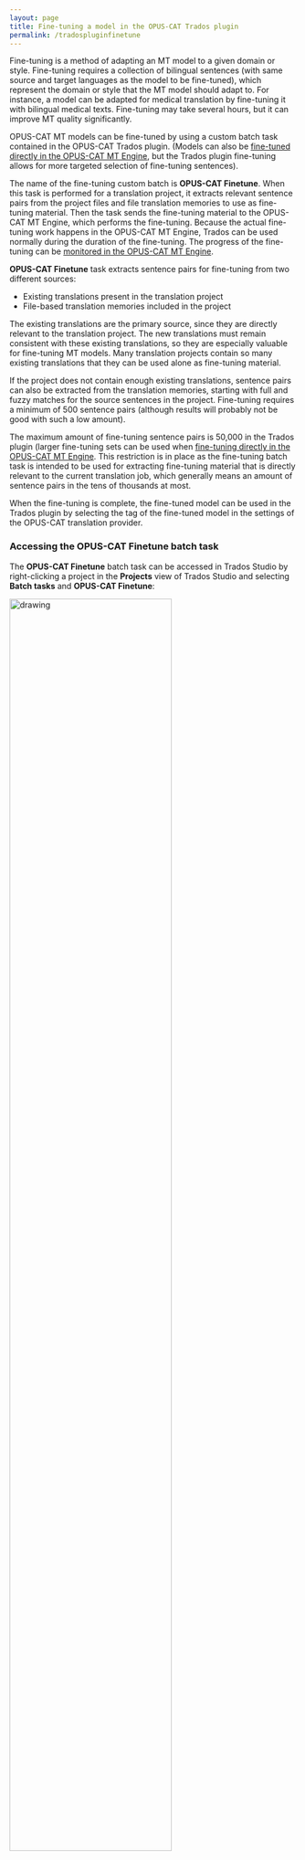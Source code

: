 ```yaml
---
layout: page
title: Fine-tuning a model in the OPUS-CAT Trados plugin
permalink: /tradospluginfinetune
---
```

 
Fine-tuning is a method of adapting an MT model to a given domain or style. Fine-tuning requires a collection of bilingual sentences (with same source and target languages as the model to be fine-tuned), which represent the domain or style that the MT model should adapt to. For instance, a model can be adapted for medical translation by fine-tuning it with bilingual medical texts. Fine-tuning may take several hours, but it can improve MT quality significantly.

OPUS-CAT MT models can be fine-tuned by using a custom batch task contained in the OPUS-CAT Trados plugin. (Models can also be [fine-tuned directly in the OPUS-CAT MT Engine](/enginefinetune), but the Trados plugin fine-tuning allows for more targeted selection of fine-tuning sentences).

The name of the fine-tuning custom batch is **OPUS-CAT Finetune**. When this task is performed for a translation project, it extracts relevant sentence pairs from the project files and file translation memories to use as fine-tuning material. Then the task sends the fine-tuning material to the OPUS-CAT MT Engine, which performs the fine-tuning. Because the actual fine-tuning work happens in the OPUS-CAT MT Engine, Trados can be used normally during the duration of the fine-tuning. The progress of the fine-tuning can be [monitored in the OPUS-CAT MT Engine](/finetuneprogress).

**OPUS-CAT Finetune** task extracts sentence pairs for fine-tuning from two different sources:

- Existing translations present in the translation project
- File-based translation memories included in the project

The existing translations are the primary source, since they are directly relevant to the translation project. The new translations must remain consistent with these existing translations, so they are especially valuable for fine-tuning MT models. Many translation projects contain so many existing translations that they can be used alone as fine-tuning material.

If the project does not contain enough existing translations, sentence pairs can also be extracted from the translation memories, starting with full and fuzzy matches for the source sentences in the project. Fine-tuning requires a minimum of 500 sentence pairs (although results will probably not be good with such a low amount).

The maximum amount of fine-tuning sentence pairs is 50,000 in the Trados plugin (larger fine-tuning sets can be used when [fine-tuning directly in the OPUS-CAT MT Engine](/enginefinetune). This restriction is in place as the fine-tuning batch task is intended to be used for extracting fine-tuning material that is directly relevant to the current translation job, which generally means an amount of sentence pairs in the tens of thousands at most.

When the fine-tuning is complete, the fine-tuned model can be used in the Trados plugin by selecting the tag of the fine-tuned model in the settings of the OPUS-CAT translation provider.

### Accessing the OPUS-CAT Finetune batch task

The **OPUS-CAT Finetune** batch task can be accessed in Trados Studio by right-clicking a project in the **Projects** view of Trados Studio and selecting **Batch tasks** and **OPUS-CAT Finetune**:

  <img src="./images/SelectFinetuneTask.png?raw=true" alt="drawing" width="75%" />

An alternative way is to select a project in the **Projects** view, click the **Batch Tasks** icon on the **Home** ribbon, and then select **OPUS-CAT Finetune**:

  <img src="./images/SelectFinetuneTaskRibbon.png?raw=true" alt="drawing" width="75%"/>

### Selecting files for the OPUS-CAT Finetune batch task

After you select **OPUS-CAT Finetune**, the **Batch Processing** window opens:

  <img src="./images/TradosBatchProcessing.png?raw=true" alt="drawing" width="75%"/>

In the **Description** field there is a note about making sure that the target files are segmented before running the task. If you are not sure whether the files are segmented, running the **Pre-Translate Files** batch task will segment them. If you have created the project with one of the **Prepare** task sequences (the default task sequence), **Pre-Translate Files** has already been performed, and the files are segmented. If you are sure the files are segmented, Click **Next**

On the **Files** page of **Batch Processing** window, you can select the files which will be used in the fine-tuning process. All files are selected by default, and this is usually the best option, but you can exclude some files by clearing their checkboxes:

 <img src="./images/BatchProcessingFiles.png?raw=true" alt="drawing" width="75%"/>

**NOTE**: **OPUS-CAT Finetune** batch task can be performed for only one target language at a time. If the project contains multiple target languages, refer to [Projects with multiple target languages](#projects-with-multiple-target-languages).

### The settings of the OPUS-CAT Finetune batch task
When you click **Next** on the **Files** page of **Batch Processing** window, the **Settings** page opens and **OPUS-CAT Finetune** settings are displayed.

 <img src="./images/finetunesettings1.png?raw=true" alt="drawing" width="75%"/>

The main settings are located at the top of the window:

 <img src="./images/finetunesettings2.png?raw=true" alt="drawing" width="75%"/>

- **Fine-tuned model tag**: The text entered in this field will be used as the initial tag of the fine-tuned model. Tags can be used to specify that a certain model should be used for producing translations. The name of the fine-tuned model is formed by adding the text entered here as a suffix to the name of the base model. For example, if the name of the original model is *opus-2021-02-04* and the *finetuned* is entered here, the name of the fine-tuned model will be *opus-2021-02-04_finetuned*.
- **Include placeholder tags as texts** and **Include tag pairs as texts**: Bilingual files may contain tags. The base OPUS models that OPUS-CAT uses do not support translation of tagged text, instead the tags are stripped away before the text is translated, and the resulting machine translation contains no tags. However, when fine-tuning a model, it is possible to specify that tags are to be included in the fine-tuning material as text markers. This allows the fine-tuned model to learn how to place the text markers in the translation. If a model has been fine-tuned with these options, the Trados plugin will attempt to place tags to the translation based on these text markers. This is an experimental feature, so it is disabled by default.
- **Maximum amount of sentences for fine-tuning**: The maximum amount of sentence pairs to be extracted from the project files can be specified here. This option can be used to limit the duration of fine-tuning (the more sentences pairs there are, the longer the fine-tuning will take).  
- **Extract fuzzies to use as fine-tuning material**: If this option is selected, matches from the translation memories added to the project will also be extracted as fine-tuning material (up to the specified maximum amount of sentence pairs). When this option is enabled, the **Fuzzy settings** pane will be enabled, and fuzzy match extraction settings can be set.

#### Fuzzy settings
The options in the **Fuzzy settings** pane specify how sentence pairs are extracted from the file translation memories that have been added to the project. Translation memory matches are extracted for each new segment in the translation project.

<img src="./images/FuzzySettings.png?raw=true" alt="drawing" width="75%"/>

The following settings are available:

- **Minimum fuzzy percentage**: Only translation memory matches with a match percentage equal to or higher than the value of this setting will be extracted as fine-tuning material. Matches with high percentages are generally more relevant to the translation job at hand. If you set this value very low (less than 50), some of the matches may be completely irrelevant to the current job (for instance, the source segment of the match might only share a single common word such as "this" with the new segment). This is why it is recommended to use a value higher than 50 for this setting.

- **Maximum fuzzies per segment**: This setting determines the maximum amount of translation memory matches extracted per each segment. This value should be kept reasonably low (5-10), since setting it too high may make the fine-tuning material too homogeneous (for instance with translation memories where there are many similar matches).

- **Extract concordance matches**: This option can be used to extract concordance matches, which are sentence pairs where the source segment contains one of the words from the new segments in the project. For the most common source languages, the most frequently used words are filtered out before extracting concordance matches by using a list of stop words (https://github.com/stopwords-iso). For instance, for the English sentence "the cat sat on the mat" concordance matches would only be extracted for the words "cat" and "mat", as the other words are very common and therefore included in the stop word list. Extracting concordance matches is more time-consuming than other methods of extracting fine-tuning material from translation memories. Concordance matches are not as relevant to the current job as normal translation memory matches, but they are more relevant than randomly extracted sentence pairs.

- **Extract filler units**: If this option is checked, sentence pairs are extracted from the translation memory until the amount of sentence pairs specified in **Maximum amount of sentences for fine-tuning** is reached. The sentence pairs are extracted based on their creation date and time, and newest sentence pairs are extracted first. This option is useful if a sufficient amount of fine-tuning material cannot be extracted with the other extraction methods.

### Initiating fine-tuning
When the options have been set, fine-tuning can be initiated by clicking **Finish** in the bottom of the **Batch Processing** window:

 <img src="./images/BatchTaskFinish.png?raw=true" alt="drawing" width="75%"/>

When you click **Finish** the batch task will start processing the files in the project one by one. A progress bar indicates the percentage of source segments processed so far:

 <img src="./images/BatchTaskProgress.png?raw=true" alt="drawing" width="75%"/>

Once all the source segments in the project files have been processed, the progress bar will disappear, but the batch task will still perform some processing on the extracted source segments. The green **Close** button in the bottom of the window will remain greyed out until this processing has been finished.

  <img src="./images/BatchTaskGrayClose.png?raw=true" alt="drawing" width="75%"/>

**NOTE**: The extraction of sentence pairs from translation memories takes place during this period between the disappearance of the progress bar and the activation of the **Close** button. Depending on the extraction settings (and especially on whether the **Extract concordance matches** option has been enabled), the extraction may take a considerable time, during which no indication of progress is shown. If the batch task is taking too long, it can be canceled by clicking **Cancel**. If **Extract concordance matches** is not enabled, the batch task should finish reasonably quickly.

Once the processing is complete, the **Close** button is enabled and you can close the **Batch Processing** window by clicking it. The batch task has sent the extracted sentence pairs to OPUS-CAT MT Engine, which will have started the fine-tuning process. You can check that this has taken place by navigating to the OPUS-CAT MT Engine:

  <img src="./images/BatchTaskTrainingStarted.png?raw=true" alt="drawing" width="75%"/>

More information about monitoring the progress of fine-tuning can be found [here](/finetuneprogress).


### Projects with multiple target languages
**OPUS-CAT Finetune** batch task can be performed for only one target language at a time. If you have multiple target languages, deselect the files for all but one of the target languages before proceeding. If there are too many files to deselect, open the **Files** view of Trados Studio:

 <img src="./images/FilesViewFinetune.png?raw=true" alt="drawing" width="75%"/>

In the **Files** view only files of single target language are shown at a time (you can change the target language on the left). Select all files for the target language, then right-click one of the selected files, select **Batch tasks** and then select **OPUS-CAT Finetune**. When a batch is initiated in this way, the **Files** page of the **Batch Processing** window will be skipped and the batch task is performed only for the files selected in the **Files** view.
